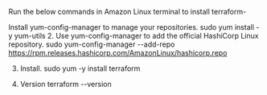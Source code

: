Run the below commands in Amazon Linux terminal to install terraform-

Install yum-config-manager to manage your repositories.
sudo yum install -y yum-utils
2. Use yum-config-manager to add the official HashiCorp Linux repository.
sudo yum-config-manager --add-repo https://rpm.releases.hashicorp.com/AmazonLinux/hashicorp.repo

3. Install.
sudo yum -y install terraform

4. Version
terraform --version
